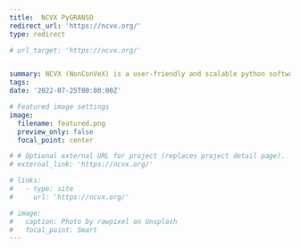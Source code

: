 ```yaml
---
title:  NCVX PyGRANSO 
redirect_url: 'https://ncvx.org/'
type: redirect

# url_target: 'https://ncvx.org/'


summary: NCVX (NonConVeX) is a user-friendly and scalable python software package targeting general nonsmooth NCVX problems with nonsmooth constraints. 
tags: 
date: '2022-07-25T00:00:00Z'

# Featured image settings
image:
  filename: featured.png
  preview_only: false
  focal_point: center

# # Optional external URL for project (replaces project detail page).
# external_link: 'https://ncvx.org/'

# links:
#   - type: site
#     url: 'https://ncvx.org/'

# image:
#   caption: Photo by rawpixel on Unsplash
#   focal_point: Smart
---
```



